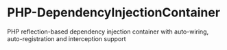 PHP-DependencyInjectionContainer
================================

PHP reflection-based dependency injection container with auto-wiring, auto-registration and interception support
